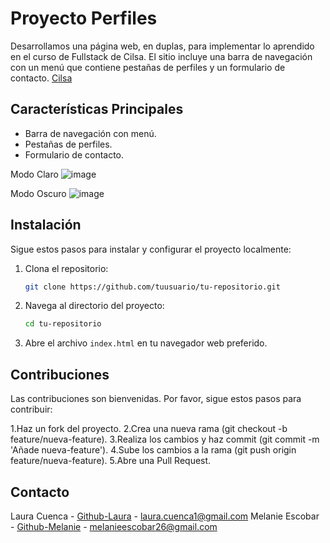 # Proyecto Perfiles

Desarrollamos una página web, en duplas, para implementar lo aprendido en el curso de Fullstack de Cilsa. 
El sitio incluye una barra de navegación con un menú que contiene pestañas de perfiles y un formulario de contacto.
[Cilsa](https://www.cilsa.org/)

## Características Principales
- Barra de navegación con menú.
- Pestañas de perfiles.
- Formulario de contacto.

Modo Claro
![image](https://github.com/user-attachments/assets/9ab41c57-1bfe-4e98-ad54-4915b6643ff9)

Modo Oscuro
![image](https://github.com/user-attachments/assets/db64881c-815e-4122-8609-93ccab81e702)

## Instalación

Sigue estos pasos para instalar y configurar el proyecto localmente:

1. Clona el repositorio:
    ```bash
    git clone https://github.com/tuusuario/tu-repositorio.git
    ```
2. Navega al directorio del proyecto:

    ```bash
    cd tu-repositorio
    ```
3. Abre el archivo `index.html` en tu navegador web preferido.

## Contribuciones
Las contribuciones son bienvenidas. Por favor, sigue estos pasos para contribuir:

1.Haz un fork del proyecto.
2.Crea una nueva rama (git checkout -b feature/nueva-feature).
3.Realiza los cambios y haz commit (git commit -m 'Añade nueva-feature').
4.Sube los cambios a la rama (git push origin feature/nueva-feature).
5.Abre una Pull Request.

## Contacto
Laura Cuenca - [Github-Laura](https://github.com/LauraCuenca) - laura.cuenca1@gmail.com
Melanie Escobar - [Github-Melanie](https://github.com/melanies) - melanieescobar26@gmail.com

